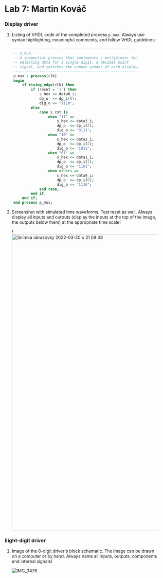 # Lab 7: Martin Kováč

### Display driver

1. Listing of VHDL code of the completed process `p_mux`. Always use syntax highlighting, meaningful comments, and follow VHDL guidelines:

```vhdl
    --------------------------------------------------------
    -- p_mux:
    -- A sequential process that implements a multiplexer for
    -- selecting data for a single digit, a decimal point 
    -- signal, and switches the common anodes of each display.
    --------------------------------------------------------
    p_mux : process(clk)
    begin
        if rising_edge(clk) then
            if (reset = '1') then
                s_hex <= data0_i;
                dp_o  <= dp_i(0);
                dig_o <= "1110";
            else
                case s_cnt is
                    when "11" =>
                        s_hex <= data3_i;
                        dp_o  <= dp_i(3);
                        dig_o <= "0111";
                    when "10" =>
                        s_hex <= data2_i;
                        dp_o  <= dp_i(2);
                        dig_o <= "1011";
                    when "01" =>
                        s_hex <= data1_i;
                        dp_o  <= dp_i(1);
                        dig_o <= "1101";
                    when others =>
                        s_hex <= data0_i;
                        dp_o  <= dp_i(0);
                        dig_o <= "1110";
                end case;
            end if;
        end if;
    end process p_mux;
```

2. Screenshot with simulated time waveforms. Test reset as well. Always display all inputs and outputs (display the inputs at the top of the image, the outputs below them) at the appropriate time scale!

   !<img width="974" alt="Snímka obrazovky 2022-03-30 o 21 09 08" src="https://user-images.githubusercontent.com/99388246/160917926-10d0dec8-57ee-46eb-ab84-6df40b441dc7.png">


### Eight-digit driver

1. Image of the 8-digit driver's block schematic. The image can be drawn on a computer or by hand. Always name all inputs, outputs, components and internal signals!

   ![IMG_3476](https://user-images.githubusercontent.com/99388246/160918636-d3f3869c-9e41-40e3-9bbc-593b93ea8358.JPG)

